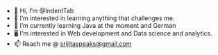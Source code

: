 - 👋 Hi, I’m @IndentTab
- 👀 I’m interested in learning anything that challenges me.
- 🌱 I’m currently learning Java at the moment and German
- 🖥️ I'm interested in Web development and Data science and analytics.
- 📫 Reach me @ srijitaspeaks@gmail.com

<!---
IndentTab/IndentTab is a ✨ special ✨ repository because its `README.md` (this file) appears on your GitHub profile.
You can click the Preview link to take a look at your changes.
--->
